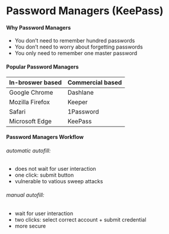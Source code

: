 # Password Managers (KeePass)

#### Why Password Managers
- You don’t need to remember hundred passwords
- You don’t need to worry about forgetting passwords 
- You only need to remember one master password

#### Popular Password Managers
| In-broswer based | Commercial based |
| --------         | --------         |
| Google Chrome    | Dashlane         |
| Mozilla Firefox  | Keeper           |
| Safari           | 1Password        |
| Microsoft Edge   | KeePass          |

#### Password Managers Workflow
###### automatic autofill:
- does not wait for user interaction
- one click: submit button 
- vulnerable to vatious sweep attacks
###### manual autofill:
- wait for user interaction 
- two clicks: select correct account + submit credential 
- more secure 
